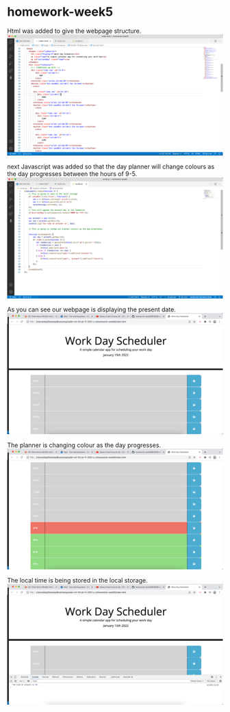 # homework-week5
Html was added to give the webpage structure. 
<img src="/images/ss1.png">

next Javascript was added so that the day planner will change colours as the day progresses between the hours of 9-5. 
<img src="/images/ss2.png">

As you can see our webpage is displaying the present date.
<img src="/images/ss3.png">

The planner is changing colour as the day progresses.
<img src="/images/ss4.png">

The local time is being stored in the local storage. 
<img src="/images/ss5.png">